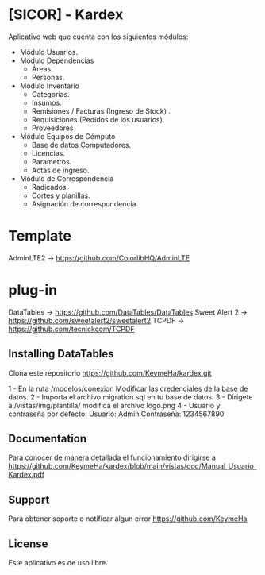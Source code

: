 # [SICOR] - Kardex

Aplicativo web que cuenta con los siguientes módulos:

- Módulo Usuarios.
- Módulo Dependencias
	- Áreas.
	- Personas.
- Módulo Inventario
	- Categorias.
	- Insumos.
	- Remisiones / Facturas (Ingreso de Stock) .
	- Requisiciones (Pedidos de los usuarios).
	- Proveedores
- Módulo Equipos de Cómputo
	- Base de datos Computadores.
	- Licencias.
	- Parametros.
	- Actas de ingreso.
- Módulo de Correspondencia
	- Radicados.
	- Cortes y planillas.
	- Asignación de correspondencia.

# Template

AdminLTE2 -> https://github.com/ColorlibHQ/AdminLTE

# plug-in

DataTables -> https://github.com/DataTables/DataTables
Sweet Alert 2 -> https://github.com/sweetalert2/sweetalert2
TCPDF -> https://github.com/tecnickcom/TCPDF


## Installing DataTables

Clona este repositorio https://github.com/KeymeHa/kardex.git 

1 -  En la ruta /modelos/conexion Modificar las credenciales de la base de datos.
2 -  Importa el archivo migration.sql en tu base de datos.
3 -  Dirigete a /vistas/img/plantilla/ modifica el archivo logo.png
4 -  Usuario y contraseña por defecto:
	Usuario: Admin
	Contraseña: 1234567890

## Documentation

Para conocer de manera detallada el funcionamiento dirigirse a https://github.com/KeymeHa/kardex/blob/main/vistas/doc/Manual_Usuario_Kardex.pdf


## Support

Para obtener soporte o notificar algun error https://github.com/KeymeHa


## License

Este aplicativo es de uso libre.
